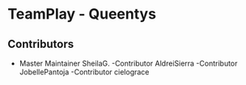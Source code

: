 # TeamPlay - Queentys

## Contributors

- Master Maintainer SheilaG.
-Contributor AldreiSierra
-Contributor JobellePantoja
-Contributor cielograce


